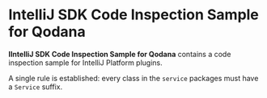# IntelliJ SDK Code Inspection Sample for Qodana

<!-- Plugin description -->
**IIntelliJ SDK Code Inspection Sample for Qodana** contains a code inspection sample for IntelliJ Platform plugins.

A single rule is established: every class in the `service` packages must have a `Service` suffix.

<!-- Plugin description end -->
